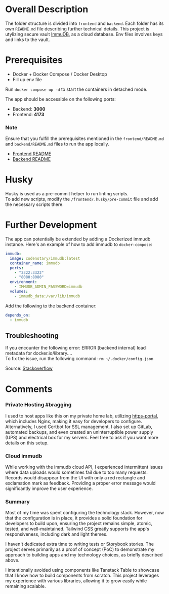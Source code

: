 # Overall Description

The folder structure is divided into `frontend` and `backend`. Each folder has its own `README.md` file describing further technical details.
This project is utylizing secure vault [ImmuDB](https://vault.immudb.io/auth/signin), as a cloud database. Env files involves keys and links to the vault.

# Prerequisites

- Docker + Docker Compose / Docker Desktop
- Fill up env file

Run `docker compose up -d` to start the containers in detached mode.

The app should be accessible on the following ports:

- Backend: **3000**
- Frontend: **4173**

### Note

Ensure that you fulfill the prerequisites mentioned in the `frontend/README.md` and `backend/README.md` files to run the app locally.

- [Frontend README](frontend/README.md)
- [Backend README](backend/README.md)

# Husky

Husky is used as a pre-commit helper to run linting scripts.\
 To add new scripts, modify the `/frontend/.husky/pre-commit` file and add the necessary scripts there.

# Further Development

The app can potentially be extended by adding a Dockerized immudb instance. Here's an example of how to add immudb to `docker-compose`:

```yaml
immudb:
  image: codenotary/immudb:latest
  container_name: immudb
  ports:
    - "3322:3322"
    - "8080:8080"
  environment:
    - IMMUDB_ADMIN_PASSWORD=immudb
  volumes:
    - immudb_data:/var/lib/immudb
```

Add the following to the backend container:

```yaml
depends_on:
  - immudb
```

## Troubleshooting

If you encounter the following error:
ERROR [backend internal] load metadata for docker.io/library....\
To fix the issue, run the following command: `rm ~/.docker/config.json`

Source: [Stackoverflow](https://stackoverflow.com/questions/66912085/why-is-docker-compose-failing-with-error-internal-load-metadata-suddenly)

# Comments

### Private Hosting #bragging

I used to host apps like this on my private home lab, utilizing [https-portal](https://hub.docker.com/r/steveltn/https-portal/dockerfile), which includes Nginx, making it easy for developers to configure. Alternatively, I used Certbot for SSL management. I also set up GitLab, automated backups, and even created an uninterruptible power supply (UPS) and electrical box for my servers. Feel free to ask if you want more details on this setup.

### Cloud immudb

While working with the immudb cloud API, I experienced intermittent issues where data uploads would sometimes fail due to too many requests. Records would disappear from the UI with only a red rectangle and exclamation mark as feedback. Providing a proper error message would significantly improve the user experience.

### Summary

Most of my time was spent configuring the technology stack. However, now that the configuration is in place, it provides a solid foundation for developers to build upon, ensuring the project remains simple, atomic, tested, and well-maintained. Tailwind CSS greatly supports the app's responsiveness, including dark and light themes.

I haven't dedicated extra time to writing tests or Storybook stories. The project serves primarily as a proof of concept (PoC) to demonstrate my approach to building apps and my technology choices, as briefly described above.

I intentionally avoided using components like Tanstack Table to showcase that I know how to build components from scratch. This project leverages my experience with various libraries, allowing it to grow easily while remaining scalable.
